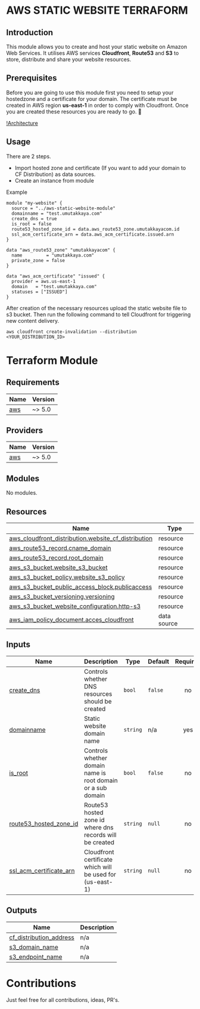 # AWS STATIC WEBSITE TERRAFORM

## Introduction
This module allows you to create and host your static website on Amazon Web Services. It utilises AWS services **Cloudfront**, **Route53** and **S3** to store, distribute and share your website resources.

## Prerequisites

Before you are going to use this module first you need to setup your hostedzone and a certificate for your domain. The certificate must be created in AWS region **us-east-1** in order to comply with Cloudfront. Once you are created these resources you are ready to go. :rocket:

[!Architecture](module.png)

## Usage

There are 2 steps.
- Import hosted zone and certificate (If you want to add your domain to CF Distribution) as data sources.
- Create an instance from module

Example
```hcl
module "my-website" {
  source = "../aws-static-website-module"
  domainname = "test.umutakkaya.com"
  create_dns = true
  is_root = false
  route53_hosted_zone_id = data.aws_route53_zone.umutakkayacom.id
  ssl_acm_certificate_arn = data.aws_acm_certificate.issued.arn
}

data "aws_route53_zone" "umutakkayacom" {
  name         = "umutakkaya.com"
  private_zone = false
}

data "aws_acm_certificate" "issued" {
  provider = aws.us-east-1
  domain   = "test.umutakkaya.com"
  statuses = ["ISSUED"]
}
```

After creation of the necessary resources upload the static website file to s3 bucket. Then run the following command to tell Cloudfront for triggering new content delivery.

```shell
aws cloudfront create-invalidation --distribution <YOUR_DISTRIBUTION_ID>
```
# Terraform Module

## Requirements

| Name | Version |
|------|---------|
| <a name="requirement_aws"></a> [aws](#requirement\_aws) | ~> 5.0 |

## Providers

| Name | Version |
|------|---------|
| <a name="provider_aws"></a> [aws](#provider\_aws) | ~> 5.0 |

## Modules

No modules.

## Resources

| Name | Type |
|------|------|
| [aws_cloudfront_distribution.website_cf_distribution](https://registry.terraform.io/providers/hashicorp/aws/latest/docs/resources/cloudfront_distribution) | resource |
| [aws_route53_record.cname_domain](https://registry.terraform.io/providers/hashicorp/aws/latest/docs/resources/route53_record) | resource |
| [aws_route53_record.root_domain](https://registry.terraform.io/providers/hashicorp/aws/latest/docs/resources/route53_record) | resource |
| [aws_s3_bucket.website_s3_bucket](https://registry.terraform.io/providers/hashicorp/aws/latest/docs/resources/s3_bucket) | resource |
| [aws_s3_bucket_policy.website_s3_policy](https://registry.terraform.io/providers/hashicorp/aws/latest/docs/resources/s3_bucket_policy) | resource |
| [aws_s3_bucket_public_access_block.publicaccess](https://registry.terraform.io/providers/hashicorp/aws/latest/docs/resources/s3_bucket_public_access_block) | resource |
| [aws_s3_bucket_versioning.versioning](https://registry.terraform.io/providers/hashicorp/aws/latest/docs/resources/s3_bucket_versioning) | resource |
| [aws_s3_bucket_website_configuration.http-s3](https://registry.terraform.io/providers/hashicorp/aws/latest/docs/resources/s3_bucket_website_configuration) | resource |
| [aws_iam_policy_document.acces_cloudfront](https://registry.terraform.io/providers/hashicorp/aws/latest/docs/data-sources/iam_policy_document) | data source |

## Inputs

| Name | Description | Type | Default | Required |
|------|-------------|------|---------|:--------:|
| <a name="input_create_dns"></a> [create\_dns](#input\_create\_dns) | Controls whether DNS resources should be created | `bool` | `false` | no |
| <a name="input_domainname"></a> [domainname](#input\_domainname) | Static website domain name | `string` | n/a | yes |
| <a name="input_is_root"></a> [is\_root](#input\_is\_root) | Controls whether domain name is root domain or a sub domain | `bool` | `false` | no |
| <a name="input_route53_hosted_zone_id"></a> [route53\_hosted\_zone\_id](#input\_route53\_hosted\_zone\_id) | Route53 hosted zone id where dns records will be created | `string` | `null` | no |
| <a name="input_ssl_acm_certificate_arn"></a> [ssl\_acm\_certificate\_arn](#input\_ssl\_acm\_certificate\_arn) | Cloudfront certificate which will be used for (us-east-1) | `string` | `null` | no |

## Outputs

| Name | Description |
|------|-------------|
| <a name="output_cf_distribution_address"></a> [cf\_distribution\_address](#output\_cf\_distribution\_address) | n/a |
| <a name="output_s3_domain_name"></a> [s3\_domain\_name](#output\_s3\_domain\_name) | n/a |
| <a name="output_s3_endpoint_name"></a> [s3\_endpoint\_name](#output\_s3\_endpoint\_name) | n/a |

# Contributions

Just feel free for all contributions, ideas, PR's. 